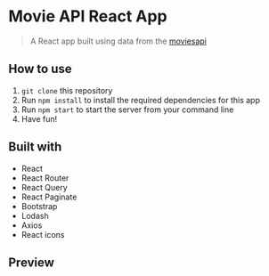 # Movie API React App

> A React app built using data from the [moviesapi](https://moviesapi.ir/)

## How to use

1. `git clone` this repository
2. Run `npm install` to install the required dependencies for this app
3. Run `npm start` to start the server from your command line
4. Have fun!


## Built with

- React
- React Router
- React Query
- React Paginate
- Bootstrap
- Lodash
- Axios
- React icons


## Preview
<!-- 
<table width="100%">
  <thead>
    <tr>
      <th width="50%">Home Page</th>
      <th width="50%">Search Form</th>
    </tr>
  </thead>
  <tbody>
    <tr>
      <td width="50%"><img src="/src/assets/screenshots/The-Movie-Box.png"/></td>
      <td width="50%"><img src="/src/assets/screenshots/The-Movie-Box-search.png"/></td>
    </tr>
  </tbody>
    <thead>
    <tr>
      <th width="50%">Register Page</th>
      <th width="50%">Login Page</th>
    </tr>
  </thead>
  <tbody>
    <tr>
      <td width="50%"><img src="/src/assets/screenshots/The-Movie-Box-reg.png"/></td>
      <td width="50%"><img src="/src/assets/screenshots/The-Movie-Box-loginpage.png"/></td>
    </tr>
  </tbody>
    <thead>
    <tr>
      <th width="50%">Register Modal</th>
      <th width="50%">Login Modal</th>
    </tr>
  </thead>
  <tbody>
    <tr>
      <td width="50%"><img src="/src/assets/screenshots/register-modal.png"/></td>
      <td width="50%"><img src="/src/assets/screenshots/login-modal.png"/></td>
    </tr>
  </tbody>
  <thead>
    <tr>
      <th width="50%">Profile Page</th>
      <th width="50%">Add Movie Page</th>
    </tr>
  </thead>
  <tbody>
    <tr>
      <td width="50%"><img src="/src/assets/screenshots/profile.png"/></td>
      <td width="50%"><img src="/src/assets/screenshots/The-Movie-Box-add-movie.png"/></td>
    </tr>
  </tbody>
    <thead>
    <tr>
      <th width="50%">Genre Page</th>
    </tr>
  </thead>
  <tbody>
    <tr>
      <td width="50%"><img src="/src/assets/screenshots/The-Movie-Box-genre.png"/></td>
    </tr>
  </tbody>
</table> -->
